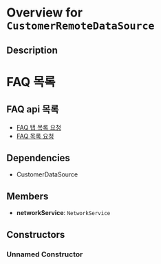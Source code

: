 # Overview for `CustomerRemoteDataSource`

## Description

# FAQ 목록
 ## FAQ api 목록
 - [FAQ 탭 목록 요청](./methods/getCustomerTabs.md)
 - [FAQ 목록 요청](./methods/getCustomer.md)

## Dependencies

- CustomerDataSource

## Members

- **networkService**: `NetworkService`
## Constructors

### Unnamed Constructor


